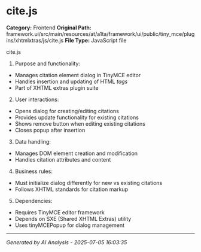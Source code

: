# cite.js

**Category:** Frontend
**Original Path:** framework.ui/src/main/resources/at/a1ta/framework/ui/public/tiny_mce/plugins/xhtmlxtras/js/cite.js
**File Type:** JavaScript file

cite.js
1. Purpose and functionality:
- Manages citation element dialog in TinyMCE editor
- Handles insertion and updating of HTML <cite> tags
- Part of XHTML extras plugin suite

2. User interactions:
- Opens dialog for creating/editing citations
- Provides update functionality for existing citations
- Shows remove button when editing existing citations
- Closes popup after insertion

3. Data handling:
- Manages DOM element creation and modification
- Handles citation attributes and content

4. Business rules:
- Must initialize dialog differently for new vs existing citations
- Follows XHTML standards for citation markup

5. Dependencies:
- Requires TinyMCE editor framework
- Depends on SXE (Shared XHTML Extras) utility
- Uses tinyMCEPopup for dialog management

---
*Generated by AI Analysis - 2025-07-05 16:03:35*
